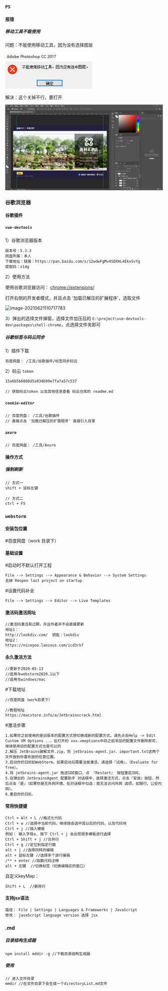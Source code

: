 ### `PS`

#### 报错

##### 移动工具不能使用

问题：不能使用移动工具，因为没有选择图层

![image-20220601111154945](tools.assets/image-20220601111154945.png)

解决：这个关掉不行，要打开

![image-20220601111433488](tools.assets/image-20220601111433488.png)

### 谷歌浏览器

#### 谷歌插件

##### `vue-devtools`

1）谷歌浏览器版本

```
版本号：5.3.3
网盘所属：本人
下载地址：链接：https://pan.baidu.com/s/12wdwFgMv4SDXHL4EkxSvYg 
提取码：z14g 
```

2）使用方法

使用谷歌浏览器访问： [chrome://extensions/](chrome://extensions/)

打开右侧的开发者模式，并且点击 '加载已解压的扩展程序'，选取文件

![image-20210621110717783](tools.assets/image-20210621110717783.png)

3）弹出的选择文件弹窗，选择文件加压后的 `E:\project\vue-devtools-dev\packages\shell-chrome`，点选择文件夹即可

##### 谷歌标签与码云同步

1）插件下载

```
百度网盘： /工具/谷歌插件/标签同步码云
```

2）码云 `token`

```
15a6b5b6080d5a934b99e7fa7a57c537

// 获取码云token 以及其他信息查看 码云仓库的 readme.md
```

##### `cookie-editor`

```
// 百度网盘： /工具/谷歌插件
// 直接点击 '加载已解压的扩展程序' 直接引入目录
```

##### `axure`

```
// 百度网盘： /工具/Axure
```

#### 操作方式

##### 强制刷新

```
// 方式一
shift + 鼠标左键

// 方式二
ctrl + F5
```

### `webstorm`

#### 安装包位置

#百度网盘（work 目录下）

#### 基础设置

#启动时不默认打开工程

```
File --> Settings --> Appearance & Behavior --> System Settings 
去掉 Reopen last project on startup
```

#设置代码补全

```
File --> Settings --> Editor --> Live Templates
```

#### 激活码激活网址

```
//激活码激活易过期，并且作者并不会直接更新
地址1：
http://lookdiv.com/  钥匙：lookdiv
地址2：
https://niceyoo.lanzous.com/icd3rkf
```

#### 永久激活方法

```
//更新于2020-05-13
//适用与webstorm2020.1以下
//适用与windows/mac
```

#下载地址

```
//百度网盘（work目录下）

//教程地址
https://macstore.info/a/Jetbrainscrack.html
```

#激活步骤

```
1.如果你之前使用的是旧版本的配置方式想切换成新的配置方式，请先点击Help -> Edit Custom VM Options ..，在打开的 xxx.vmoptions中将之前添加的配置文件删除即可，继续使用旧的配置方式也是可以的
2.解压 JetBrains破解文件.zip，将 jetbrains-agent.jar、important.txt这两个文件放到你喜欢放的任意位置。
3.启动你的IDE如WebStorm，如果启动后需要注册激活，请选择『试用』，（Evaluate for free）。
4.将 jetbrains-agent.jar 拖进IDE窗口，点 『Restart』 按钮重启IDE。
5.在弹出的 JetbrainsAgent 配置助手 对话框中，选择激活方式，点击『安装』按钮，然后点击『是』（如果你是无外网环境，在对话框中勾选：我无法访问外网 选项，如银行、公安内网）。
6.重启你的IDE。
```

#### 常用快捷键

```
Ctrl + Alt + L //格式化代码
Ctrl + w //选择中当前代码，继续按会选中其以后的代码，以及代码块
Ctrl + j //插入模板
例如： 输入字母a, 按下 Ctrl + j 会出现很多模板进行选择
Ctrl + Shift + j //合并行
Ctrl + g //定位到指定行数
alt + j //选择同样的编辑
alt + 鼠标左键 //选择多个进行编辑
/** + enter //函数代码注释
alt + 左键  //切换标签（切换编辑区的窗口）
```

自定义keyMap：

```
Shift + L  //删除行
```

#### 支持jsx语法

```
路径： File | Settings | Languages & Frameworks | JavaScript 
修改： javaScript language version 选择 jsx
```

### .md

##### 目录结构生成器

```
npm install mddir -g //下载目录结构生成器
```

##### 使用

```bash
// 进入文件目录 
mmdir //在文件目录下会生成一个directoryList.md文件
```

#### 